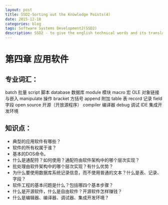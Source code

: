 ```yaml
---
layout: post
title: SSD2-Sorting out the Knowledge Points(4)
date: 2015-12-18
categories: blog
tags: Software Systems Development2(SSD2)
description: SSD2 - to give the english technical words and its translation
---
```


# 第四章 应用软件

## 专业词汇： 
batch			批量
script			脚本
database			数据库
module			模块
macro			宏
OLE				对象链接与嵌入
manipulate		操作
bracket			方括号
append			附加
table				表
record			记录
field				字段
open source		开源（开放源程序）
compiler			编译器
debug			调试
IDE				集成开发环境 


 

## 知识点：
- 典型的应用软件有哪些？
- 软件的所有权属于谁？
- 基本的DOS命令。
- 什么是通配符？如何使用？通配符由软件架构中的哪个层次实现？
- 批处理由软件架构中的哪个层次实现？有什么优势？
- 为什么要使用数据库系统记录信息，而不使用普通的文本？什么是表、记录、字段？
- 软件工程的基本问题是什么？包括哪四个基本步骤？
- 什么是开源软件，什么是自由软件？开源软件怎样赚钱？
- 什么是编辑器、编译器、调试器、集成开发环境？














